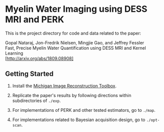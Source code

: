 # Myelin Water Imaging using DESS MRI and PERK

This is the project directory for code and data related to the paper:

Gopal Nataraj, Jon-Fredrik Nielsen, Mingjie Gao, and Jeffrey Fessler  
Fast, Precise Myelin Water Quantification using DESS MRI and Kernel Learning  
[http://arxiv.org/abs/1809.08908]

## Getting Started

1. Install the [Michigan Image Reconstruction Toolbox](https://github.com/JeffFessler/mirt).

2. Replicate the paper's results by following directions within subdirectories of `./exp`.

3. For implementations of PERK and other tested estimators, go to `./map`.

4. For implementations related to Bayesian acquisition design, go to `./opt-scan`.

